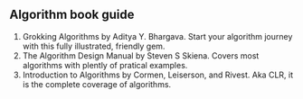 Algorithm book guide
-----

1. Grokking Algorithms by Aditya Y. Bhargava. Start your algorithm journey with this fully illustrated, friendly gem.
2. The Algorithm Design Manual by Steven S Skiena. Covers most algorithms with plently of pratical examples.
3. Introduction to Algorithms by Cormen, Leiserson, and Rivest. Aka CLR, it is the complete coverage of algorithms. 